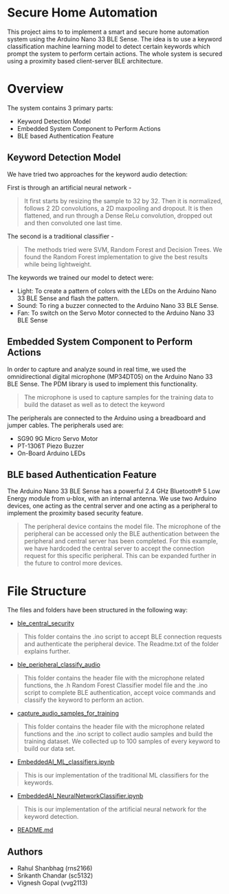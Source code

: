 # Secure Home Automation

This project aims to to implement a smart and secure home automation system using the Arduino Nano 33 BLE Sense. The idea is to use a keyword classification machine learning model to detect certain keywords which prompt the system to perform certain actions. The whole system is secured using a proximity based client-server BLE architecture. 


# Overview

The system contains 3 primary parts:

 - Keyword Detection Model
 - Embedded System Component to Perform Actions
 - BLE based Authentication Feature

## Keyword Detection Model

We have tried two approaches for the keyword audio detection:

First is through an artificial neural network - 
> It first starts by resizing the sample to 32 by 32. Then it is normalized, follows 2 2D convolutions, a 2D maxpooling and dropout. It is then flattened, and run through a Dense ReLu convolution, dropped out and then convoluted one last time. 

The second is a traditional classifier - 
> The methods tried were SVM, Random Forest and Decision Trees. We found the Random Forest implementation to give the best results while being lightweight.

The keywords we trained our model to detect were:

- Light: To create a pattern of colors with the LEDs on the Arduino Nano 33 BLE Sense and flash the pattern.
- Sound: To ring a buzzer connected to the Arduino Nano 33 BLE Sense.
- Fan: To switch on the Servo Motor connected to the Arduino Nano 33 BLE Sense

## Embedded System Component to Perform Actions
In order to capture and analyze sound in real time, we used the omnidirectional digital microphone (MP34DT05) on the Arduino Nano 33 BLE Sense. The PDM library is used to implement this functionality.
> The microphone is used to capture samples for the training data to build the dataset as well as to detect the keyword

The peripherals are connected to the Arduino using a breadboard and jumper cables. The peripherals used are:

- SG90 9G Micro Servo Motor
- PT-1306T Piezo Buzzer
- On-Board Arduino LEDs


## BLE based Authentication Feature


The Arduino Nano 33 BLE Sense has a powerful 2.4 GHz Bluetooth® 5 Low Energy module from u-blox, with an internal antenna. We use two Arduino devices, one acting as the central server and one acting as a peripheral to implement the proximity based security feature.

> The peripheral device contains the model file. The microphone of the peripheral can be accessed only the BLE authentication between the peripheral and central server has been completed. For this example, we have hardcoded the central server to accept the connection request for this specific peripheral. This can be expanded further in the future to control more devices.

# File Structure

The files and folders have been structured in the following way:
- [ble_central_security](https://github.com/rnshanbhag/Secure_Home_Automation/tree/main/ble_central_security "ble_central_security")
> This folder contains the .ino script to accept BLE connection requests and authenticate the peripheral device. The Readme.txt of the folder explains further.
- [ble_peripheral_classify_audio](https://github.com/rnshanbhag/Secure_Home_Automation/tree/main/ble_peripheral_classify_audio "ble_peripheral_classify_audio")
> This folder contains the header file with the microphone related functions, the .h Random Forest Classifier model file and the .ino script to complete BLE authentication, accept voice commands and classify the keyword to perform an action.
- [capture_audio_samples_for_training](https://github.com/rnshanbhag/Secure_Home_Automation/tree/main/capture_audio_samples_for_training "capture_audio_samples_for_training")
> This folder contains the header file with the microphone related functions and the .ino script to collect audio samples and build the training dataset. We collected up to 100 samples of every keyword to build our data set.
- [EmbeddedAI_ML_classifiers.ipynb](https://github.com/rnshanbhag/Secure_Home_Automation/blob/main/EmbeddedAI_ML_classifiers.ipynb "EmbeddedAI_ML_classifiers.ipynb")
> This is our implementation of the traditional ML classifiers for the keywords.
- [EmbeddedAI_NeuralNetworkClassifier.ipynb](https://github.com/rnshanbhag/Secure_Home_Automation/blob/main/EmbeddedAI_NeuralNetworkClassifier.ipynb "EmbeddedAI_NeuralNetworkClassifier.ipynb")
> This is our implementation of the artificial neural network for the keyword detection.
- [README.md](https://github.com/rnshanbhag/Secure_Home_Automation/blob/main/README.md "README.md")

## Authors
- Rahul Shanbhag (rns2166)
- Srikanth Chandar (sc5132)
- Vignesh Gopal (vvg2113)
